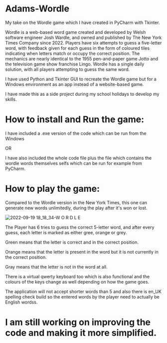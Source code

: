 # Adams-Wordle

My take on the Wordle game which I have created in PyCharm with Tkinter.

Wordle is a web-based word game created and developed by Welsh software engineer Josh Wardle, and owned and published by The New York Times Company since 2022. Players have six attempts to guess a five-letter word, with feedback given for each guess in the form of coloured tiles indicating when letters match or occupy the correct position. The mechanics are nearly identical to the 1955 pen-and-paper game Jotto and the television game show franchise Lingo. Wordle has a single daily solution, with all players attempting to guess the same word.

I have used Python and Tkinter GUI to recreate the Wordle game but for a Windows environment as an app instead of a website-based game.

I have made this as a side project during my school holidays to develop my skills. 

# How to install and Run the game:

I have included a .exe version of the code which can be run from the Windows

OR

I have also included the whole code file plus the file which contains the
wordle words themselves selfs which can be run for example from PyCharm.

# How to play the game:

Compared to the Wordle version in the New York Times, this one can generate new words unlimitedly, during the play after it's won or lost.

![2022-09-19 18_18_34-W O R D L E](https://user-images.githubusercontent.com/88449521/192344187-dcfbba09-5321-421e-be6d-6b3024139fd7.png)

The Player has 6 tries to guess the correct 5-letter word, and after every guess, each letter is marked as either gree, orange or grey.

Green means that the letter is correct and in the correct position.

Orange means that the letter is present in the word but it is not currently in the correct position.

Gray means that the letter is not in the word at all.

There is a virtual qwerty keyboard too which is also functional and the colours of the keys change as well depending on how the game goes.

The application will not accept shorter words than 5 and also there is en_UK spelling check build so the entered words by the player need to actually
be English wordss.


# I am still working on improving the code and making it more simplified. 

